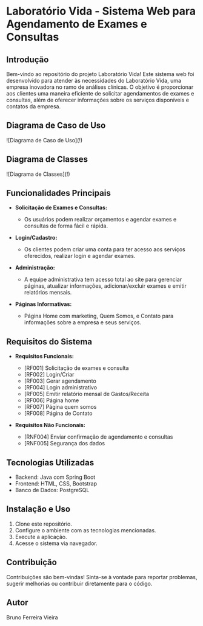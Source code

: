 # Laboratório Vida - Sistema Web para Agendamento de Exames e Consultas

## Introdução

Bem-vindo ao repositório do projeto Laboratório Vida! Este sistema web foi desenvolvido para atender às necessidades do Laboratório Vida, uma empresa inovadora no ramo de análises clínicas. O objetivo é proporcionar aos clientes uma maneira eficiente de solicitar agendamentos de exames e consultas, além de oferecer informações sobre os serviços disponíveis e contatos da empresa.

## Diagrama de Caso de Uso

![Diagrama de Caso de Uso](!<diagrama caso de uso-2.png>)

## Diagrama de Classes

![Diagrama de Classes](!<diagrama de classes.png>)


## Funcionalidades Principais

- **Solicitação de Exames e Consultas:**
  - Os usuários podem realizar orçamentos e agendar exames e consultas de forma fácil e rápida.

- **Login/Cadastro:**
  - Os clientes podem criar uma conta para ter acesso aos serviços oferecidos, realizar login e agendar exames.

- **Administração:**
  - A equipe administrativa tem acesso total ao site para gerenciar páginas, atualizar informações, adicionar/excluir exames e emitir relatórios mensais.

- **Páginas Informativas:**
  - Página Home com marketing, Quem Somos, e Contato para informações sobre a empresa e seus serviços.

## Requisitos do Sistema

- **Requisitos Funcionais:**
  - [RF001] Solicitação de exames e consulta
  - [RF002] Login/Criar
  - [RF003] Gerar agendamento
  - [RF004] Login administrativo
  - [RF005] Emitir relatório mensal de Gastos/Receita
  - [RF006] Página home
  - [RF007] Página quem somos
  - [RF008] Página de Contato

- **Requisitos Não Funcionais:**
  - [RNF004] Enviar confirmação de agendamento e consultas
  - [RNF005] Segurança dos dados

## Tecnologias Utilizadas

- Backend: Java com Spring Boot
- Frontend: HTML, CSS, Bootstrap
- Banco de Dados: PostgreSQL

## Instalação e Uso

1. Clone este repositório.
2. Configure o ambiente com as tecnologias mencionadas.
3. Execute a aplicação.
4. Acesse o sistema via navegador.

## Contribuição

Contribuições são bem-vindas! Sinta-se à vontade para reportar problemas, sugerir melhorias ou contribuir diretamente para o código.

## Autor

Bruno Ferreira Vieira
